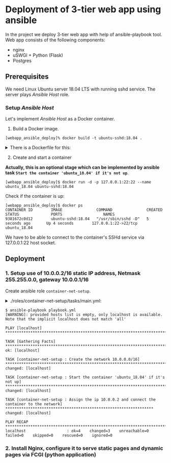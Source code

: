 # Deployment of 3-tier web app using ansible

In the project we deploy 3-tier web app with help of ansible-playbook tool. Web app consists of the following components:
* nginx
* uSWGI + Python (Flask)
* Postgres

## Prerequisites

We need Linux Ubuntu server 18.04 LTS with running sshd service. The server plays *Ansible Host* role.

### Setup *Ansible Host*

Let's implement *Ansible Host* as a Docker container.
1. Build a Docker image.

```
[webapp_ansible_deploy]% docker build -t ubuntu-sshd:18.04 .
```
<details>
  <summary>There is a Dockerfile for this:</summary>

```dockerfile
# Base image
FROM ubuntu:18.04

# Install packets
RUN apt-get update && apt-get install -y python openssh-server

# To set up SSHd service in a container
RUN mkdir /var/run/sshd
RUN echo 'root:secret' | chpasswd
RUN sed -i 's/PermitRootLogin prohibit-password/PermitRootLogin yes/' /etc/ssh/sshd_config

# SSH login fix. Otherwise user is kicked off after login
RUN sed 's@session\s*required\s*pam_loginuid.so@session optional pam_loginuid.so@g' -i /etc/pam.d/sshd

ENV NOTVISIBLE "in users profile"
RUN echo "export VISIBLE=now" >> /etc/profile

EXPOSE 22

CMD ["/usr/sbin/sshd", "-D"]
```
</details>

2. Create and start a container

**Actually, this is an optional stage which can be implemented by ansible task `Start the container 'ubuntu_18.04' if it's not up`**.

```
[webapp_ansible_deploy]$ docker run -d -p 127.0.0.1:22:22 --name ubuntu_18.04 ubuntu-sshd:18.04
```

Check if the container is up:
```
[webapp_ansible_deploy]$ docker ps
CONTAINER ID        IMAGE               COMMAND               CREATED             STATUS              PORTS                  NAMES
9381672c0d12        ubuntu-sshd:18.04   "/usr/sbin/sshd -D"   5 seconds ago       Up 4 seconds        127.0.0.1:22->22/tcp   ubuntu_18.04
```
We have to be able to connect to the container's SSHd service via 127.0.0.1:22 host socket.

## Deployment

### 1. Setup use of 10.0.0.2/16 static IP address, Netmask 255.255.0.0, gateway 10.0.0.1/16
Create ansible role `container-net-setup`.
<details>
  <summary>./roles/container-net-setup/tasks/main.yml:</summary>

```yaml
---
- name: Create the network 10.0.0.0/16
  docker_network:
    name: network-10.0.0.0_16
    ipam_config:
      - subnet: 10.0.0.0/16
        gateway: 10.0.0.1

- name: Start the container 'ubuntu_18.04' if it's not up
  docker_container:
    # The container 'ubuntu_18.04' should be existed and started.
    # If it doesn't exist then create it using ubuntu-sshd:18.04 image and start.
    name: ubuntu_18.04
    image: ubuntu-sshd:18.04
    published_ports: 127.0.0.1:22:22
    state: started

- name: Assign the ip 10.0.0.2 and connect the container to the network
  docker_container:
    name: ubuntu_18.04
    networks:
      - name: network-10.0.0.0_16
        ipv4_address: "10.0.0.2"
    state: started
    # Suppress DEPRECATION WARNING
    networks_cli_compatible: yes
```
</details>

```
$ ansible-playbook playbook.yml 
[WARNING]: provided hosts list is empty, only localhost is available. Note that the implicit localhost does not match 'all'

PLAY [localhost] *********************************************************************************************************************************************

TASK [Gathering Facts] ***************************************************************************************************************************************
ok: [localhost]

TASK [container-net-setup : Create the network 10.0.0.0/16] **************************************************************************************************
changed: [localhost]

TASK [container-net-setup : Start the container 'ubuntu_18.04' if it's not up] *******************************************************************************
changed: [localhost]

TASK [container-net-setup : Assign the ip 10.0.0.2 and connect the container to the network] *****************************************************************
changed: [localhost]

PLAY RECAP ***************************************************************************************************************************************************
localhost                  : ok=4    changed=3    unreachable=0    failed=0    skipped=0    rescued=0    ignored=0
```

### 2. Install Nginx, configure it to serve static pages and dynamic pages via FCGI (python application)


